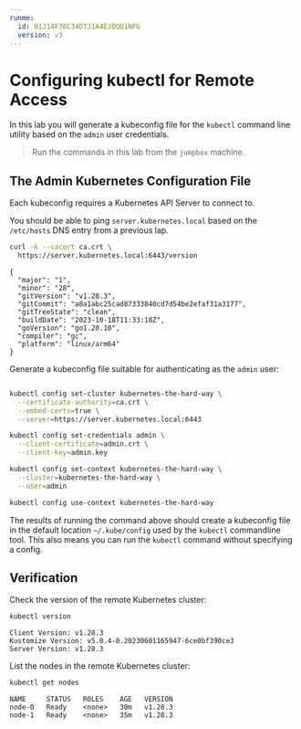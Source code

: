 ```yaml
---
runme:
  id: 01J14F78C34DTJ1A4EJQQQ1NFG
  version: v3
---
```


# Configuring kubectl for Remote Access

In this lab you will generate a kubeconfig file for the `kubectl` command line utility based on the `admin` user credentials.

> Run the commands in this lab from the `jumpbox` machine.

## The Admin Kubernetes Configuration File

Each kubeconfig requires a Kubernetes API Server to connect to.

You should be able to ping `server.kubernetes.local` based on the `/etc/hosts` DNS entry from a previous lap.

```bash {"id":"01J14F78C34DTJ1A4EJ5H44C5W"}
curl -k --cacert ca.crt \
  https://server.kubernetes.local:6443/version
```

```text {"id":"01J14F78C34DTJ1A4EJ96SBX0V"}
{
  "major": "1",
  "minor": "28",
  "gitVersion": "v1.28.3",
  "gitCommit": "a8a1abc25cad87333840cd7d54be2efaf31a3177",
  "gitTreeState": "clean",
  "buildDate": "2023-10-18T11:33:18Z",
  "goVersion": "go1.20.10",
  "compiler": "gc",
  "platform": "linux/arm64"
}
```

Generate a kubeconfig file suitable for authenticating as the `admin` user:

```bash {"id":"01J14F78C34DTJ1A4EJD50E1TC"}

kubectl config set-cluster kubernetes-the-hard-way \
  --certificate-authority=ca.crt \
  --embed-certs=true \
  --server=https://server.kubernetes.local:6443

kubectl config set-credentials admin \
  --client-certificate=admin.crt \
  --client-key=admin.key

kubectl config set-context kubernetes-the-hard-way \
  --cluster=kubernetes-the-hard-way \
  --user=admin

kubectl config use-context kubernetes-the-hard-way

```

The results of running the command above should create a kubeconfig file in the default location `~/.kube/config` used by the  `kubectl` commandline tool. This also means you can run the `kubectl` command without specifying a config.

## Verification

Check the version of the remote Kubernetes cluster:

```bash {"id":"01J14F78C34DTJ1A4EJEKFY08A"}
kubectl version
```

```text {"id":"01J14F78C34DTJ1A4EJH5THJT5"}
Client Version: v1.28.3
Kustomize Version: v5.0.4-0.20230601165947-6ce0bf390ce3
Server Version: v1.28.3
```

List the nodes in the remote Kubernetes cluster:

```bash {"id":"01J14F78C34DTJ1A4EJJNSR8NY"}
kubectl get nodes
```

```plaintext {"id":"01J14F78C34DTJ1A4EJNVP053V"}
NAME     STATUS   ROLES    AGE   VERSION
node-0   Ready    <none>   30m   v1.28.3
node-1   Ready    <none>   35m   v1.28.3
```
